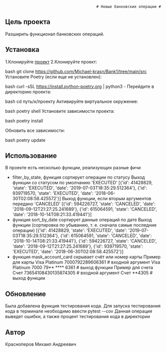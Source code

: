                                              # Новые банковские операции #
## Цель проекта ##
Разширить функционал банковских операций.
## Установка ##
1.Клонируйте [проект](https://github.com/Michael-krasn/Bank1/tree/main/src)
2.Клонируйте проект:

bash
git clone https://github.com/Michael-krasn/Bank1/tree/main/src
Установите Poetry (если еще не установлен):

bash
curl -sSL https://install.python-poetry.org | python3 -
Перейдите в директорию проекта:

bash
cd путь/к/проекту
Активируйте виртуальное окружение:

bash
poetry shell
Установите зависимости проекта:

bash
poetry install

Обновить все зависимости:

bash
poetry update

## Использование ##
В проекте есть несколько функции, реализующих разные фичи
* filter_by_state, функция сортирует операции по статусу
Выход функции со статусом по умолчанию 'EXECUTED'
[{'id': 41428829, 'state': 'EXECUTED', 'date': '2019-07-03T18:35:29.512364'}, {'id': 939719570, 'state': 'EXECUTED', 'date': '2018-06-30T02:08:58.425572'}]
Выход функции, если вторым аргументов передано 'CANCELED'
[{'id': 594226727, 'state': 'CANCELED', 'date': '2018-09-12T21:27:25.241689'}, {'id': 615064591, 'state': 'CANCELED', 'date': '2018-10-14T08:21:33.419441'}]
* функция sort_by_date сортирует данные операций по дате
Выход функции (сортировка по убыванию, т. е. сначала самые последние операции)
[{'id': 41428829, 'state': 'EXECUTED', 'date': '2019-07-03T18:35:29.512364'}, {'id': 615064591, 'state': 'CANCELED', 'date': '2018-10-14T08:21:33.419441'}, {'id': 594226727, 'state': 'CANCELED', 'date': '2018-09-12T21:27:25.241689'}, {'id': 939719570, 'state': 'EXECUTED', 'date': '2018-06-30T02:08:58.425572'}]
* функция mask_account_card скрывает счёт или номер карты
 Пример для карты
Visa Platinum 7000792289606361  # входной аргумент
Visa Platinum 7000 79** **** 6361  # выход функции
Пример для счета
Счет 73654108430135874305  # входной аргумент
Счет **4305  # выход функции

## Обновление ##

Была добавлена функция тестирования кода. 
Для запуска тестирования кода в терминале необходимо ввести pytest --cov
Данная операция выведет ошибки, а также процент тестирования кода в директории


## Автор ##
Красноперов Михаил Андреевич
